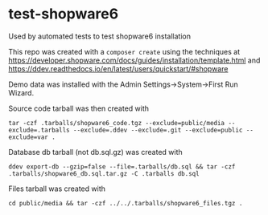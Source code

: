 # test-shopware6
Used by automated tests to test shopware6 installation

This repo was created with a `composer create` using the techniques at https://developer.shopware.com/docs/guides/installation/template.html and https://ddev.readthedocs.io/en/latest/users/quickstart/#shopware

Demo data was installed with the Admin Settings->System->First Run Wizard.

Source code tarball was then created with 
```
tar -czf .tarballs/shopware6_code.tgz --exclude=public/media --exclude=.tarballs --exclude=.ddev --exclude=.git --exclude=public --exclude=var .
```

Database db tarball (not db.sql.gz) was created with
```
ddev export-db --gzip=false --file=.tarballs/db.sql && tar -czf .tarballs/shopware6_db.sql.tar.gz -C .tarballs db.sql
```

Files tarball was created with
```
cd public/media && tar -czf ../../.tarballs/shopware6_files.tgz .
```

